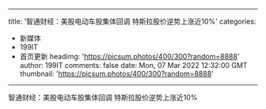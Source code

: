 
---
title: '智通财经：美股电动车股集体回调  特斯拉股价逆势上涨近10%'
categories: 
 - 新媒体
 - 199IT
 - 首页更新
headimg: 'https://picsum.photos/400/300?random=8888'
author: 199IT
comments: false
date: Mon, 07 Mar 2022 12:32:00 GMT
thumbnail: 'https://picsum.photos/400/300?random=8888'
---

<div>   
智通财经：美股电动车股集体回调  特斯拉股价逆势上涨近10%  
</div>
            